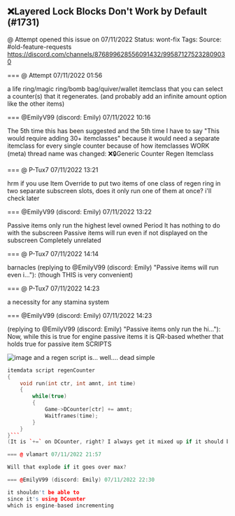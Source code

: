 ## ❌Layered Lock Blocks Don't Work by Default (#1731)
@ Attempt opened this issue on 07/11/2022
Status: wont-fix
Tags: 
Source: #old-feature-requests https://discord.com/channels/876899628556091432/995871275232809030


=== @ Attempt 07/11/2022 01:56

a life ring/magic ring/bomb bag/quiver/wallet itemclass that you can select a counter(s) that it regenerates. (and probably add an infinite amount option like the other items)

=== @EmilyV99 (discord: Emily) 07/11/2022 10:16

The 5th time this has been suggested
and the 5th time I have to say "This would require adding 30+ itemclasses"
because it would need a separate itemclass for every single counter
because of how itemclasses WORK
(meta) thread name was changed: ❌🔒Generic Counter Regen Itemclass

=== @ P-Tux7 07/11/2022 13:21

hrm
if you use Item Override to put two items of one class of regen ring in two separate subscreen slots, does it only run one of them at once? i'll check later

=== @EmilyV99 (discord: Emily) 07/11/2022 13:22

Passive items only run the highest level owned
Period
It has nothing to do with the subscreen
Passive items will run even if not displayed on the subscreen
Completely unrelated

=== @ P-Tux7 07/11/2022 14:14

barnacles
(replying to @EmilyV99 (discord: Emily) "Passive items will run even i…"): (though THIS is very convenient)

=== @ P-Tux7 07/11/2022 14:23

a necessity for any stamina system

=== @EmilyV99 (discord: Emily) 07/11/2022 14:23

(replying to @EmilyV99 (discord: Emily) "Passive items only run the hi…"): Now, while this is true for engine passive items
it is QR-based whether that holds true for passive item SCRIPTS

![image](https://cdn.discordapp.com/attachments/995871275232809030/996059236708659361/unknown.png?ex=65e5d973&is=65d36473&hm=e912a6c46611d6d3125d8de2a6e1c699e26d6d4806955129a4cf1398a2e3b6ba&)
and a regen script is... well.... dead simple
```cpp
itemdata script regenCounter
{
    void run(int ctr, int amnt, int time)
    {
        while(true)
        {
            Game->DCounter[ctr] += amnt;
            Waitframes(time);
        }
    }
}```
(It is `+=` on DCounter, right? I always get it mixed up if it should be positive or negative...)

=== @ vlamart 07/11/2022 21:57

Will that explode if it goes over max?

=== @EmilyV99 (discord: Emily) 07/11/2022 22:30

it shouldn't be able to
since it's using DCounter
which is engine-based incrementing
